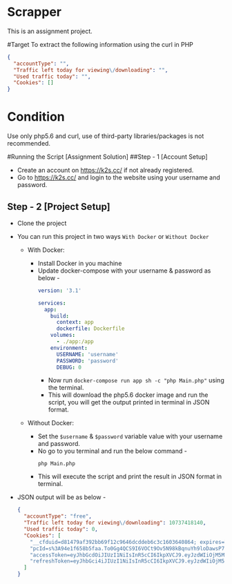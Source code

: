 # Scrapper 
This is an assignment project.

#Target
To extract the following information using the curl in PHP
```json
{
  "accountType": "",
  "Traffic left today for viewing\/downloading": "",
  "Used traffic today": "",
  "Cookies": []
}
```

# Condition
Use only php5.6 and curl, use of third-party libraries/packages is not recommended.


#Running the Script [Assignment Solution]
##Step - 1 [Account Setup]
 - Create an account on https://k2s.cc/ if not already registered.
 - Go to https://k2s.cc/ and login to the website using your username and password.

## Step - 2 [Project Setup]
 - Clone the project
 - You can run this project in two ways `With Docker` or `Without Docker`
   - With Docker:
     - Install Docker in you machine
     - Update docker-compose with your username & password as below - 
        ```yaml
        version: '3.1'
        
        services:
          app:
            build:
              context: app
              dockerfile: Dockerfile
            volumes:
              - ./app:/app
            environment:
              USERNAME: 'username'
              PASSWORD: 'password'
              DEBUG: 0
        ```
       - Now run `docker-compose run app sh -c "php Main.php"` using the terminal.
       - This will download the php5.6 docker image and run the script, you will get the output printed in terminal in JSON format.
       
   - Without Docker:
     - Set the `$username` & `$password` variable value with your username and password.
     - No go to you terminal and run the below command - 
        ```shell script
        php Main.php
        ```
     - This will execute the script and print the result in JSON format in terminal.
 
 - JSON output will be as below - 
    ```json
    {
      "accountType": "free",
      "Traffic left today for viewing\/downloading": 10737418140,
      "Used traffic today": 0,
      "Cookies": [
        "__cfduid=d81479af392bb69f12c9646dcddeb6c3c1603640864; expires=Tue, 24-Nov-20 15:47:44 GMT; path=\/; domain=.k2s.cc; HttpOnly; SameSite=Lax",
        "pcId=s%3A94e1f658b5faa.To0Gg4QCS9I6VOCt9Ov5N98kBqnuYh9loDawsP72kdI; Max-Age=8640000; Domain=.k2s.cc; Path=\/; Expires=Tue, 02 Feb 2021 15:47:44 GMT; HttpOnly; Secure; SameSite=None",
        "accessToken=eyJhbGcdOiJIUzI1NiIsInR5cCI6IkpXVCJ9.eyJzdWIiOjM5MDM1MjMwLCJhdWQiOiJ1c2VyIiwidHlwZSI6ImFjY2Vzc1Rva2VuIiwiaXNzIjoiazJzIiwiY0lkIjoiNWFjZDlmYTBmYzRlMDcxYzcxNTcxYTQwIiwianRpIjoiM2M4NmQxNTNkOWJlNiIsInNnbiI6Ijg3ODRiNmI4YzUiLCJpYXQiOjE2MDM2NDA4NjQsImV4cCI6MTYwNDI0NTY2NH0.lUB28-LSZZsmAkBDuVD0xgkmTjD_KcY_sCvzGZ6dHfs; Domain=.k2s.cc; Path=\/; Expires=Sun, 01 Nov 2020 15:47:44 GMT; HttpOnly; Secure; SameSite=None",
        "refreshToken=eyJhbGci4iJIUzI1NiIsInR5cCI6IkpXVCJ9.eyJzdWIiOjM5MDM1MjMwLCJhdWQiOiJ1c2VyIiwidHlwZSI6InJlZnJlc2hUb2tlbiIsImlzcyI6ImsycyIsImNJZCI6IjVhY2Q5ZmEwZmM0ZTA3MWM3MTU3MWE0MCIsImp0aSI6IjA2ZTE0NzZjNzNjYzAiLCJzZ24iOiI4Nzg0YjZiOGM1IiwiaWF0IjoxNjAzNjQwODY0LCJleHAiOjE2MDYyMzI4NjR9.pdhB9eRz5FiOq1T-5MubP4aF-L35lM4t_LFGWA_wFGg; Domain=.k2s.cc; Path=\/; Expires=Tue, 24 Nov 2020 15:47:44 GMT; HttpOnly; Secure; SameSite=None"
      ]
    }
    ```

